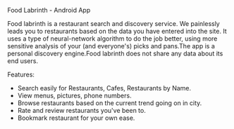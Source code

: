 Food Labrinth - Android App

Food labrinth is a restaurant search and discovery service. We painlessly leads you to restaurants based on the data you have entered into the site. It uses a type of neural-network algorithm to do the job better, using more sensitive analysis of your (and everyone's) picks and pans.The app is a personal discovery engine.Food labrinth does not share any data about its end users.



Features:
* Search easily for Restaurants, Cafes, Restaurants by Name.
* View menus, pictures, phone numbers.
* Browse restaurants based on the current trend going on in city.
* Rate and review restaurants you've been to.
* Bookmark restaurant for your own ease.
